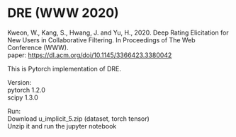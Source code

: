 # DRE (WWW 2020)

Kweon, W., Kang, S., Hwang, J. and Yu, H., 2020. Deep Rating Elicitation for New Users in Collaborative Filtering. In Proceedings of The Web Conference (WWW).\
paper: https://dl.acm.org/doi/10.1145/3366423.3380042

This is Pytorch implementation of DRE.

Version: \
pytorch 1.2.0 \
scipy   1.3.0 

Run: \
Download u_implicit_5.zip (dataset, torch tensor) \
Unzip it and run the jupyter notebook 






